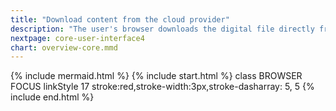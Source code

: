 ```yaml
---
title: "Download content from the cloud provider"
description: "The user's browser downloads the digital file directly from the cloud service"
nextpage: core-user-interface4
chart: overview-core.mmd
---
```

{% include mermaid.html %}
{% include start.html %}
  class BROWSER FOCUS
  linkStyle 17 stroke:red,stroke-width:3px,stroke-dasharray: 5, 5
{% include end.html %}

